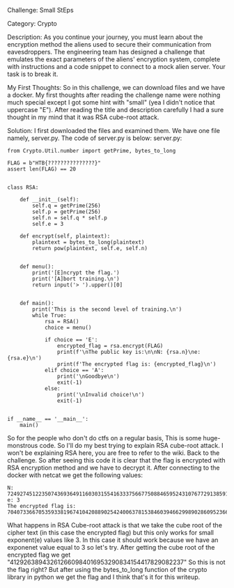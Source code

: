 Challenge: Small StEps

Category: Crypto

Description: As you continue your journey, you must learn about the encryption method the aliens used to secure their communication from eavesdroppers. The engineering team has designed a challenge that emulates the exact parameters of the aliens' encryption system, complete with instructions and a code snippet to connect to a mock alien server. Your task is to break it.

My First Thoughts: So in this challenge, we can download files and we have a docker. My first thoughts after reading the challenge name were nothing much special except I got some hint with "small" (yea I didn't notice that uppercase "E"). After reading the title and description carefully I had a sure thought in my mind that it was RSA cube-root attack.

Solution:
I first downloaded the files and examined them. We have one file namely, server.py. The code of server.py is below:
server.py:


    from Crypto.Util.number import getPrime, bytes_to_long

    FLAG = b"HTB{???????????????}"
    assert len(FLAG) == 20


    class RSA:

        def __init__(self):
            self.q = getPrime(256)
            self.p = getPrime(256)
            self.n = self.q * self.p
            self.e = 3

        def encrypt(self, plaintext):
            plaintext = bytes_to_long(plaintext)
            return pow(plaintext, self.e, self.n)


        def menu():
            print('[E]ncrypt the flag.')
            print('[A]bort training.\n')
            return input('> ').upper()[0]


        def main():
            print('This is the second level of training.\n')
            while True:
                rsa = RSA()
                choice = menu()

                if choice == 'E':
                    encrypted_flag = rsa.encrypt(FLAG)
                    print(f'\nThe public key is:\n\nN: {rsa.n}\ne: {rsa.e}\n')
                    print(f'The encrypted flag is: {encrypted_flag}\n')
                elif choice == 'A':
                    print('\nGoodbye\n')
                    exit(-1)
                else:
                    print('\nInvalid choice!\n')
                    exit(-1)


    if __name__ == '__main__':
        main()


So for the people who don't do ctfs on a regular basis, This is some huge-monstrous code. So I'll do my best trying to explain RSA cube-root attack. I won't be explaining RSA here, you are free to refer to the wiki. Back to the challenge. So after seeing this code it is clear that the flag is encrypted with RSA encryption method and we have to decrypt it. After connecting to the docker with netcat we get the following values:


    N: 7249274512235074369364911603031554163337566775088465952431076772913859166556131001072260399959008388774671374166114123531305279958551781565385614776406041
    e: 3
    The encrypted flag is:  70407336670535933819674104208890254240063781538460394662998902860952366439176467447947737680952277637330523818962104685553250402512989897886053


What happens in RSA Cube-root attack is that we take the cube root of the cipher text (in this case the encrypted flag) but this only works for small exponent(e) values like 3. In this case it should work because we have an exponenet value equal to 3 so let's try. After getting the cube root of the encrypted flag we get "412926389432612660984016953290834154417829082237" So this is not the flag right? But after using the bytes_to_long function of the crypto library in python we get the flag and I think that's it for this writeup.
